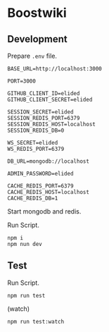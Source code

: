 # Boostwiki
## Development
Prepare `.env` file.
```
BASE_URL=http://localhost:3000

PORT=3000

GITHUB_CLIENT_ID=elided
GITHUB_CLIENT_SECRET=elided

SESSION_SECRET=elided
SESSION_REDIS_PORT=6379
SESSION_REDIS_HOST=localhost
SESSION_REDIS_DB=0

WS_SECRET=elided
WS_REDIS_PORT=6379

DB_URL=mongodb://localhost

ADMIN_PASSWORD=elided

CACHE_REDIS_PORT=6379
CACHE_REDIS_HOST=localhost
CACHE_REDIS_DB=1
```
Start mongodb and redis.

Run Script.
```
npm i
npm nun dev
```
## Test
Run Script.
```
npm run test
```
(watch)
```
npm run test:watch
```